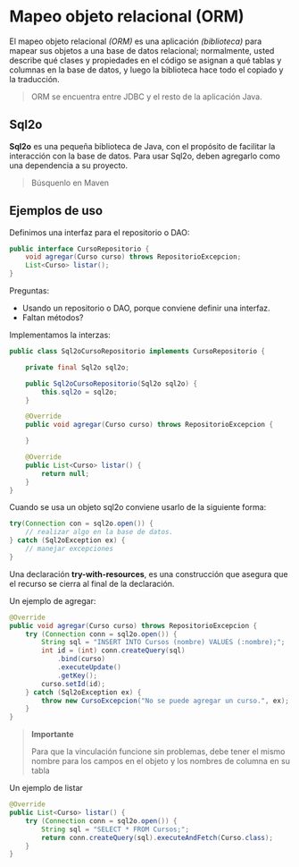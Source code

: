 # Mapeo objeto relacional (ORM)

El mapeo objeto relacional *(ORM)* es una aplicación *(biblioteca)* para mapear sus objetos a una base de datos relacional; normalmente, usted describe qué clases y propiedades en el código se asignan a qué tablas y columnas en la base de datos, y luego la biblioteca hace todo el copiado y la traducción. 

> ORM se encuentra entre JDBC y el resto de la aplicación Java.

## Sql2o

**Sql2o** es una pequeña biblioteca de Java, con el propósito de facilitar la interacción con la base de datos. Para usar Sql2o, deben agregarlo como una dependencia a su proyecto.

> Búsquenlo en Maven 

## Ejemplos de uso

Definimos una interfaz para el repositorio o DAO:

```java
public interface CursoRepositorio {
    void agregar(Curso curso) throws RepositorioExcepcion;
    List<Curso> listar();
}
```

Preguntas: 
- Usando un repositorio o DAO, porque conviene definir una interfaz.
- Faltan métodos?

Implementamos la interzas:

```java
public class Sql2oCursoRepositorio implements CursoRepositorio {

    private final Sql2o sql2o;

    public Sql2oCursoRepositorio(Sql2o sql2o) {
        this.sql2o = sql2o;
    }

    @Override
    public void agregar(Curso curso) throws RepositorioExcepcion {

    }

    @Override
    public List<Curso> listar() {
        return null;
    }
}
```

Cuando se usa un objeto sql2o conviene usarlo de la siguiente forma:

```java
try(Connection con = sql2o.open()) {
    // realizar algo en la base de datos.
} catch (Sql2oException ex) {
    // manejar excepciones
}
```

Una declaración **try-with-resources**, es una construcción que asegura que el recurso se cierra al final de la declaración.

Un ejemplo de agregar:

```java
@Override
public void agregar(Curso curso) throws RepositorioExcepcion {
    try (Connection conn = sql2o.open()) {
        String sql = "INSERT INTO Cursos (nombre) VALUES (:nombre);";
        int id = (int) conn.createQuery(sql)
            .bind(curso)
            .executeUpdate()
            .getKey();
        curso.setId(id);
    } catch (Sql2oException ex) {
        throw new CursoExcepcion("No se puede agregar un curso.", ex);
    }
}
```


> **Importante**
> 
> Para que la vinculación funcione sin problemas, debe tener el mismo nombre para los campos en el objeto y los nombres de columna en su tabla

 Un ejemplo de listar

```java
@Override
public List<Curso> listar() {
    try (Connection conn = sql2o.open()) {
        String sql = "SELECT * FROM Cursos;";
        return conn.createQuery(sql).executeAndFetch(Curso.class);
    }
}
```


